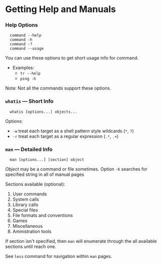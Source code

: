 # Getting Help and Manuals

### Help Options

```
  command --help
  command -h
  command -?
  command --usage
```
You can use these options to get short usage info for command.

  - Examples:
    - `tr --help`
    - `ping -h`

Note: Not all the commands support these options.

### `whatis` — Short Info

```
  whatis [options...] objects...
```

Options:

  - `-w` treat each target as a shell pattern style wildcards (`*`, `?`)
  - `-r` treat each target as a regular expression (`.*`, `.+`)

### `man` — Detailed Info

```
  man [options...] [section] object
```

*Object* may be a command or file sometimes. Option `-K` searches for specified string in all of manual pages

Sections available (optional):

  1. User commands
  2. System calls
  3. Library calls
  4. Special files
  5. File formats and conventions
  6. Games
  7. Miscellaneous
  8. Aministration tools

If section isn't specified, then `man` will enumerate through the all available sections until reach one.

See `less` command for navigation within `man` pages.
